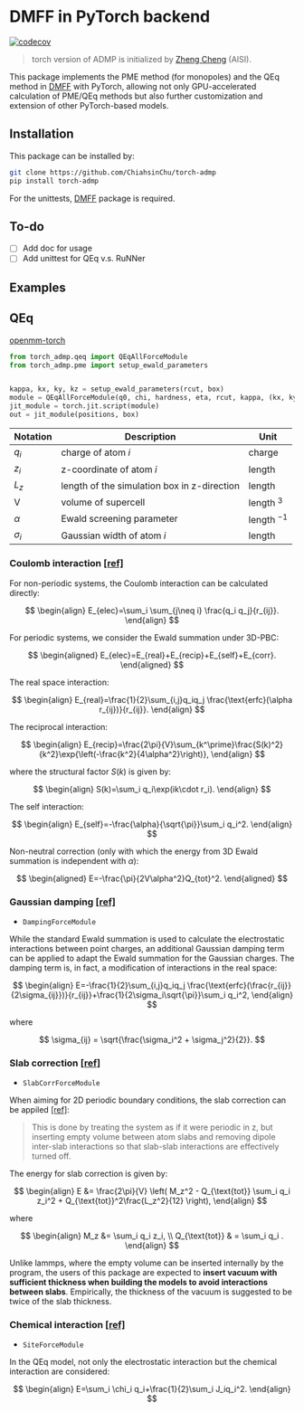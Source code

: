 # DMFF in PyTorch backend

[![codecov](https://codecov.io/gh/ChiahsinChu/torch-admp/graph/badge.svg?token=aBlN5QoejV)](https://codecov.io/gh/ChiahsinChu/torch-admp)

> torch version of ADMP is initialized by [Zheng Cheng](https://github.com/zhengcheng233) (AISI).

This package implements the PME method (for monopoles) and the QEq method in [DMFF](https://github.com/deepmodeling/DMFF) with PyTorch, allowing not only GPU-accelerated calculation of PME/QEq methods but also further customization and extension of other PyTorch-based models.

## Installation

This package can be installed by:

```bash
git clone https://github.com/ChiahsinChu/torch-admp
pip install torch-admp
```

For the unittests, [DMFF](https://github.com/deepmodeling/DMFF) package is required.

## To-do

- [ ] Add doc for usage
- [ ] Add unittest for QEq v.s. RuNNer

## Examples

###

## QEq

[openmm-torch](https://github.com/openmm/openmm-torch)

```python
from torch_admp.qeq import QEqAllForceModule
from torch_admp.pme import setup_ewald_parameters


kappa, kx, ky, kz = setup_ewald_parameters(rcut, box)
module = QEqAllForceModule(q0, chi, hardness, eta, rcut, kappa, (kx, ky, kz))
jit_module = torch.jit.script(module)
out = jit_module(positions, box)
```

| Notation   | Description                                 | Unit           |
| ---------- | ------------------------------------------- | -------------- |
| $q_i$      | charge of atom $i$                          | charge         |
| $z_i$      | z-coordinate of atom $i$                    | length         |
| $L_z$      | length of the simulation box in z-direction | length         |
| V          | volume of supercell                         | length $^3$    |
| $\alpha$   | Ewald screening parameter                   | length $^{-1}$ |
| $\sigma_i$ | Gaussian width of atom $i$                  | length         |

### Coulomb interaction [[ref]](http://docs.openmm.org/latest/userguide/theory/02_standard_forces.html#coulomb-interaction-with-ewald-summation)

For non-periodic systems, the Coulomb interaction can be calculated directly:

$$
\begin{align}
E_{elec}=\sum_i \sum_{j\neq i} \frac{q_i q_j}{r_{ij}}.
\end{align}
$$

For periodic systems, we consider the Ewald summation under 3D-PBC:

$$
\begin{aligned}
E_{elec}=E_{real}+E_{recip}+E_{self}+E_{corr}.
\end{aligned}
$$

The real space interaction:

$$
\begin{align}
E_{real}=\frac{1}{2}\sum_{i,j}q_iq_j \frac{\text{erfc}(\alpha r_{ij})}{r_{ij}}.
\end{align}
$$

The reciprocal interaction:

$$
\begin{align}
E_{recip}=\frac{2\pi}{V}\sum_{k^\prime}\frac{S(k)^2}{k^2}\exp{\left(-\frac{k^2}{4\alpha^2}\right)},
\end{align}
$$

where the structural factor $S(k)$ is given by:

$$
\begin{align}
S(k)=\sum_i q_i\exp(ik\cdot r_i).
\end{align}
$$

The self interaction:

$$
\begin{align}
E_{self}=-\frac{\alpha}{\sqrt{\pi}}\sum_i q_i^2.
\end{align}
$$

Non-neutral correction (only with which the energy from 3D Ewald summation is independent with $\alpha$):

$$
\begin{aligned}
E=-\frac{\pi}{2V\alpha^2}Q_{tot}^2.
\end{aligned}
$$

### Gaussian damping [[ref]](http://dx.doi.org/10.1016/j.cplett.2010.10.010)

- `DampingForceModule`

While the standard Ewald summation is used to calculate the electrostatic interactions between point charges, an additional Gaussian damping term can be applied to adapt the Ewald summation for the Gaussian charges. The damping term is, in fact, a modification of interactions in the real space:

$$
\begin{align}
E=-\frac{1}{2}\sum_{i,j}q_iq_j \frac{\text{erfc}(\frac{r_{ij}}{2\sigma_{ij}})}{r_{ij}}+\frac{1}{2\sigma_i\sqrt{\pi}}\sum_i q_i^2,
\end{align}
$$

where

$$
\sigma_{ij} = \sqrt{\frac{\sigma_i^2 + \sigma_j^2}{2}}.
$$

### Slab correction [[ref]](https://pubs.aip.org/aip/jcp/article-abstract/131/9/094107/982953/)

- `SlabCorrForceModule`

When aiming for 2D periodic boundary conditions, the slab correction can be appiled [[ref]](https://docs.lammps.org/kspace_modify.html):

> This is done by treating the system as if it were periodic in z, but inserting empty volume between atom slabs and removing dipole inter-slab interactions so that slab-slab interactions are effectively turned off.

The energy for slab correction is given by:

$$
\begin{align}
E &= \frac{2\pi}{V} \left( M_z^2 - Q_{\text{tot}} \sum_i q_i z_i^2 + Q_{\text{tot}}^2\frac{L_z^2}{12} \right),
\end{align}
$$

where

$$
\begin{align}
M_z &= \sum_i q_i z_i, \\
Q_{\text{tot}} & = \sum_i q_i .
\end{align}
$$

Unlike lammps, where the empty volume can be inserted internally by the program, the users of this package are expected to **insert vacuum with sufficient thickness when building the models to avoid interactions between slabs**. Empirically, the thickness of the vacuum is suggested to be twice of the slab thickness.

### Chemical interaction [[ref]](https://pubs.acs.org/doi/abs/10.1021/j100161a070)

- `SiteForceModule`

In the QEq model, not only the electrostatic interaction but the chemical interaction are considered:

$$
\begin{align}
E=\sum_i \chi_i q_i+\frac{1}{2}\sum_i J_iq_i^2.
\end{align}
$$

